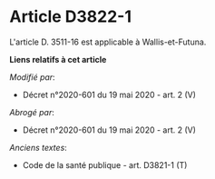 # Article D3822-1

L'article D. 3511-16 est applicable à Wallis-et-Futuna.

**Liens relatifs à cet article**

_Modifié par_:

  - Décret n°2020-601 du 19 mai 2020 - art. 2 (V)

_Abrogé par_:

  - Décret n°2020-601 du 19 mai 2020 - art. 2 (V)

_Anciens textes_:

  - Code de la santé publique - art. D3821-1 (T)
